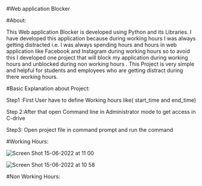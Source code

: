 #Web application Blocker

#About:

  This Web application Blocker is developed using Python and its Libraries. I have developed this application because during working hours I was always getting             distracted i.e. I was always spending hours and hours in web application like  Facebook and Instagram during working hours so to avoid this I developed one project 
  that will block my application during working hours and unblocked during non working hours . This Project is very simple and helpful for students and employees who are   getting distract during there working hours.
  
  
#Basic Explanation about Project:
  
  Step1 :First User have to define Working hours like( start_time and end_time)
  
  Step 2:After that open Command line in Administrator mode to get access in C-drive
  
  Step3: Open project file in command prompt and run the command 
  
  
  
#Working Hours: 
  
  ![Screen Shot 15-06-2022 at 11 00](https://user-images.githubusercontent.com/87922695/173752056-dc933e4e-e1e9-4c48-8faa-fad355ff5bbc.png)
  
  ![Screen Shot 15-06-2022 at 10 58](https://user-images.githubusercontent.com/87922695/173751854-71b98a44-0b67-4552-a951-97e0dcab8fbc.png)
  
  
#Non Working Hours:

  
